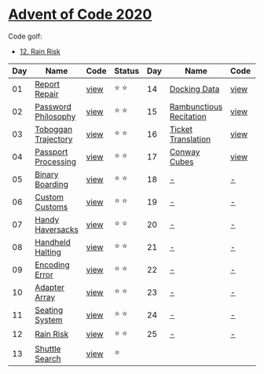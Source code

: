 # [Advent of Code 2020](https://adventofcode.com/2020)

Code golf:

- [12. Rain Risk](/sol/12-golf.rb)

|Day|Name|Code|Status|Day|Name|Code|Status|
|---|---|---|---|---|---|---|---|
|01|[Report Repair](https://adventofcode.com/2020/day/1)|[view](/sol/01.rb)|⭐ ⭐|14|[Docking Data](https://adventofcode.com/2020/day/14)|[view](sol/14.rb)|⭐ ⭐|
|02|[Password Philosophy](https://adventofcode.com/2020/day/2)|[view](/sol/02.rb)|⭐ ⭐|15|[Rambunctious Recitation](https://adventofcode.com/2020/day/15)|[view](sol/15.rb)|⭐ ⭐|
|03|[Toboggan Trajectory](https://adventofcode.com/2020/day/3)|[view](/sol/03.rb)|⭐ ⭐|16|[Ticket Translation](https://adventofcode.com/2020/day/16)|[view](sol/16.rb)|⭐ ⭐|
|04|[Passport Processing](https://adventofcode.com/2020/day/4)|[view](/sol/04.rb)|⭐ ⭐|17|[Conway Cubes](https://adventofcode.com/2020/day/17)|[view](sol/17.rb)|⭐ ⭐|
|05|[Binary Boarding](https://adventofcode.com/2020/day/5)|[view](/sol/05.rb)|⭐ ⭐|18|[-](https://adventofcode.com/2020/day/18)|[-](sol/18.rb)||
|06|[Custom Customs](https://adventofcode.com/2020/day/6)|[view](/sol/06.rb)|⭐ ⭐|19|[-](https://adventofcode.com/2020/day/19)|[-](sol/19.rb)||
|07|[Handy Haversacks](https://adventofcode.com/2020/day/7)|[view](/sol/07.rb)|⭐ ⭐|20|[-](https://adventofcode.com/2020/day/20)|[-](sol/20.rb)||
|08|[Handheld Halting](https://adventofcode.com/2020/day/8)|[view](/sol/08.rb)|⭐ ⭐|21|[-](https://adventofcode.com/2020/day/21)|[-](sol/21.rb)||
|09|[Encoding Error](https://adventofcode.com/2020/day/9)|[view](/sol/09.rb)|⭐ ⭐|22|[-](https://adventofcode.com/2020/day/22)|[-](sol/22.rb)||
|10|[Adapter Array](https://adventofcode.com/2020/day/10)|[view](/sol/10.rb)|⭐ ⭐|23|[-](https://adventofcode.com/2020/day/23)|[-](sol/23.rb)||
|11|[Seating System](https://adventofcode.com/2020/day/11)|[view](/sol/11.rb)|⭐ ⭐|24|[-](https://adventofcode.com/2020/day/24)|[-](sol/24.rb)||
|12|[Rain Risk](https://adventofcode.com/2020/day/12)|[view](/sol/12.rb)|⭐ ⭐|25|[-](https://adventofcode.com/2020/day/25)|[-](sol/25.rb)||
|13|[Shuttle Search](https://adventofcode.com/2020/day/13)|[view](/sol/13.rb)|⭐|||||